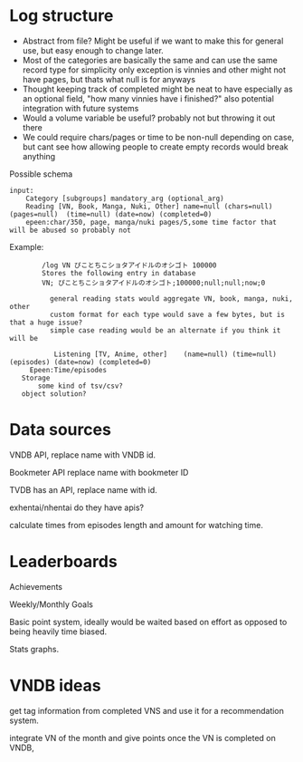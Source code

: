 # Log structure
- Abstract from file?  Might be useful if we want to make this for general use, but easy enough to change later.
- Most of the categories are basically the same and can use the same record type for simplicity only exception is vinnies and other might not have pages, but thats what null is for anyways
- Thought keeping track of completed might be neat to have especially as an optional field, "how many vinnies have i finished?" also potential integration with future systems
- Would a volume variable be useful? probably not but throwing it out there 
- We could require chars/pages or time to be non-null depending on case, but cant see how allowing people to create empty records would break anything

Possible schema
```	
input:
	Category [subgroups] mandatory_arg (optional_arg)
	Reading [VN, Book, Manga, Nuki, Other] name=null (chars=null) (pages=null)  (time=null) (date=now) (completed=0)
	epeen:char/350, page, manga/nuki pages/5,some time factor that will be abused so probably not
```

Example:
```
		/log VN ぴことちこショタアイドルのオシゴト 100000
		Stores the following entry in database
		VN; ぴことちこショタアイドルのオシゴト;100000;null;null;now;0
  
          general reading stats would aggregate VN, book, manga, nuki, other
          custom format for each type would save a few bytes, but is that a huge issue?
          simple case reading would be an alternate if you think it will be
```
 ```       
			Listening [TV, Anime, other]	(name=null) (time=null) (episodes) (date=now) (completed=0)	
      Epeen:Time/episodes
	Storage
		some kind of tsv/csv?
    object solution?
 ```  
 
# Data sources

VNDB API, replace name with VNDB id.

Bookmeter API replace name with bookmeter ID

TVDB has an API, replace name with id.

exhentai/nhentai do they have apis?

calculate times from episodes length and amount for watching time.

# Leaderboards

Achievements

Weekly/Monthly Goals 

Basic point system, ideally would be waited based on effort as opposed to being heavily time biased.

Stats graphs.

# VNDB ideas

get tag information from completed VNS and use it for a recommendation system.

integrate VN of the month and give points once the VN is completed on VNDB,
